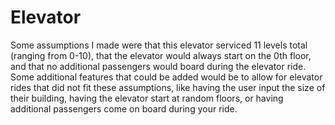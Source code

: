 # Elevator

Some assumptions I made were that this elevator serviced 11 levels total (ranging from 0-10), that the elevator would always start on the 0th floor, and that no additional passengers would board during the elevator ride. Some additional features that could be added would be to allow for elevator rides that did not fit these assumptions, like having the user input the size of their building, having the elevator start at random floors, or having additional passengers come on board during your ride.
